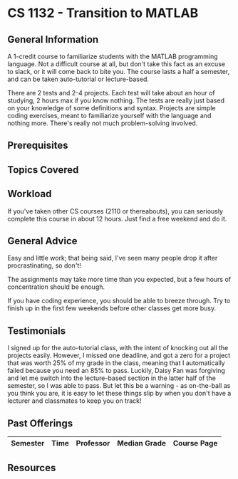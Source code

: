 # CS 1132 - Transition to MATLAB

## General Information
A 1-credit course to familiarize students with the MATLAB programming language. Not a difficult course at all, but don't take this fact as an excuse to slack, or it will come back to bite you. The course lasts a half a semester, and can be taken auto-tutorial or lecture-based.

There are 2 tests and 2-4 projects. Each test will take about an hour of studying, 2 hours max if you know nothing. The tests are really just based on your knowledge of some definitions and syntax. Projects are simple coding exercises, meant to familiarize yourself with the language and nothing more. There's really not much problem-solving involved.

## Prerequisites

## Topics Covered

## Workload
If you've taken other CS courses (2110 or thereabouts), you can seriously complete this course in about 12 hours. Just find a free weekend and do it.

## General Advice
Easy and little work; that being said, I've seen many people drop it after procrastinating, so don't!

The assignments may take more time than you expected, but a few hours of concentration should be enough.

If you have coding experience, you should be able to breeze through. Try to finish up in the first few weekends before other classes get more busy.

## Testimonials
I signed up for the auto-tutorial class, with the intent of knocking out all the projects easily. However, I missed one deadline, and got a zero for a project that was worth 25% of my grade in the class, meaning that I automatically failed because you need an 85% to pass. Luckily, Daisy Fan was forgiving and let me switch into the lecture-based section in the latter half of the semester, so I was able to pass. But let this be a warning - as on-the-ball as you think you are, it is easy to let these things slip by when you don't have a lecturer and classmates to keep you on track!

## Past Offerings

 | Semester | Time | Professor | Median Grade | Course Page | 
 | --- | --- | --- | --- | --- | 

## Resources
